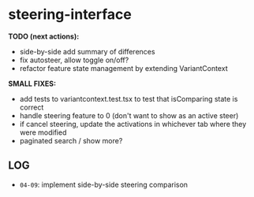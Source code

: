 # steering-interface
 
**TODO (next actions):** 
- side-by-side add summary of differences
- fix autosteer, allow toggle on/off?
- refactor feature state management by extending VariantContext

**SMALL FIXES:**
- add tests to variantcontext.test.tsx to test that isComparing state is correct
- handle steering feature to 0 (don't want to show as an active steer)
- if cancel steering, update the activations in whichever tab where they were modified
- paginated search / show more?

## LOG
- `04-09`: implement side-by-side steering comparison